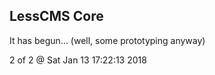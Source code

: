 LessCMS Core
------------

It has begun... (well, some prototyping anyway)

2 of 2 @ Sat Jan 13 17:22:13 2018
